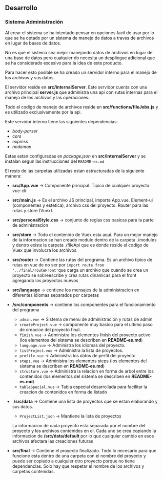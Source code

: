 ## Desarrollo

### Sistema Administración

Al crear el sistema se ha intentado pensar en opciones facil de usar por lo que se ha optado por un sistema de manejo de datos a traves de archivos en lugar de bases de datos.

No es que el sistema sea mejor manejando datos de archivos en lugar de una base de datos pero cualquier db necesita un despliegue adicional que se ha considerado excesivo para la idea de este producto.

Para hacer esto posible se ha creado un servidor interno para el manejo de los archivos y sus datos.

El servidor reside en **src/internalServer**. Este servidor cuenta con una archivo principal **server.js** que administra una api con rutas internas para el manejo de los archivos y las operaciones.

Todo el codigo de manejo de archivos reside en **src/functions/fileJobs.js** y es utilizado exclusivamente por la api.

Este servidor interno tiene las siguientes dependencias: 

* *body-parser*
* *cors*
* *express*
* *nodemon*

Estas estan configuradas en *package.json* en **src/internalServer** y se instalan segun las instrucciones del `README-es.md`

El resto de las carpetas utilizadas estan estructuradas de la siguiente manera:

* **src/App.vue** -> Componente principal. Tipico de cualquier proyecto vue-cli

* **src/main.js** -> Es el archivo JS principal, importa App.vue, Element-ui (componentes y estetica), archivo css del proyecto. Router para las rutas y store (Vuex).

* **src/personalStyle.css** -> conjunto de reglas css basicas para la parte de administracion

* **src/store** -> Todo el contenido de Vuex esta aqui. Para un mejor manejo de la informacion se han creado modulo dentro de la carpeta ./modules y dentro existe la carpeta ./fileApi que es donde reside el codigo de Vuex que involucra los archivos. 

* **src/router** ->  Contiene las rutas del programa. Es un archivo típico de rutas en vue de no ser por `import route from '../final/routeFront'`que carga un archivo que cuando se crea un proyecto se sobreescribe y crea rutas dinamicas para el front agregando los proyectos nuevos

* **src/language** -> contiene los mensajes de la administracion en diferentes idiomas separados por carpetas

* **/src/components** -> contiene los componentes para el funcionamiento del programa
  * `admin.vue` -> Sistema de menu de administración y rutas de admin
  * `createProject.vue` -> componente muy basico para el ultimo paso de creacion del proyecto final.
  * `finish.vue` -> Administra los elementos finish del proyecto activo (los elementos del sistema se describen en **README-es.md**)
  * `language.vue` -> Administra los idiomas del proyecto.
  * `listProject.vue` -> Administra la lista de proyectos.
  * `profile.vue` -> Administra los datos de perfil del proyecto.
  * `steps.vue` -> Administra los elementos steps (los elementos del sistema se describen en **README-es.md**)
  * `structure.vue` -> Administra la relacion en forma de arbol entre los contenidos (los elementos del sistema se describen en **README-es.md**)
  * `tableSpecial.vue` -> Tabla especial desarrollada para facilitar la creacion de contenidos en forma de listado

 * ​ **/src/data** -> Contiene una lista de proyectos que se estan elaborando y sus datos. 

    * `ProjectList.json` -> Mantiene la lista de proyectos

   La informacion de cada proyecto esta separada por el nombre del proyecto y los archivos contenidos en el. Cada uno se crea copiando la informacion de **/src/data/default** por lo que cualquier cambio en esos archivos afectara las creaciones futuras

* **src/final** -> Contiene el proyecto finalizado. Todo lo necesario para que funcione esta dentro de una carpeta con el nombre del proyecto y puede ser copiado a cualquier otro proyecto porque no tiene dependencias. Solo hay que respetar el nombre de los archivos y carpetas contenidas.

